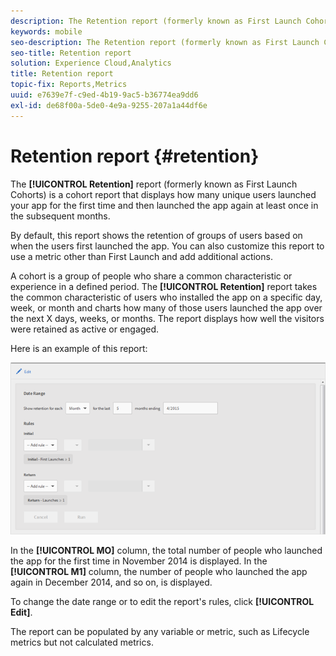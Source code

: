 ```yaml
---
description: The Retention report (formerly known as First Launch Cohorts) is a cohort report that displays how many unique users launched your app for the first time and then launched the app again at least once in the subsequent months.
keywords: mobile
seo-description: The Retention report (formerly known as First Launch Cohorts) is a cohort report that displays how many unique users launched your app for the first time and then launched the app again at least once in the subsequent months.
seo-title: Retention report
solution: Experience Cloud,Analytics
title: Retention report
topic-fix: Reports,Metrics
uuid: e7639e7f-c9ed-4b19-9ac5-b36774ea9dd6
exl-id: de68f00a-5de0-4e9a-9255-207a1a44df6e
---
```

# Retention report {#retention}

The **[!UICONTROL Retention]** report (formerly known as First Launch Cohorts) is a cohort report that displays how many unique users launched your app for the first time and then launched the app again at least once in the subsequent months.

By default, this report shows the retention of groups of users based on when the users first launched the app. You can also customize this report to use a metric other than First Launch and add additional actions.

A cohort is a group of people who share a common characteristic or experience in a defined period. The **[!UICONTROL Retention]** report takes the common characteristic of users who installed the app on a specific day, week, or month and charts how many of those users launched the app over the next X days, weeks, or months. The report displays how well the visitors were retained as active or engaged.

Here is an example of this report:

![](assets/report_retention_edit.png)

In the **[!UICONTROL MO]** column, the total number of people who launched the app for the first time in November 2014 is displayed. In the **[!UICONTROL M1]** column, the number of people who launched the app again in December 2014, and so on, is displayed.

To change the date range or to edit the report's rules, click **[!UICONTROL Edit]**.

The report can be populated by any variable or metric, such as Lifecycle metrics but not calculated metrics.
